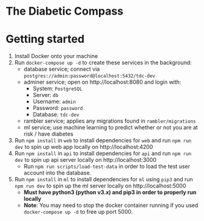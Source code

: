 # The Diabetic Compass

# Getting started

1. Install Docker onto your machine
2. Run `docker-compose up -d` to create these services in the background:
   - database service; connect via `postgres://admin:password@localhost:5432/tdc-dev`
   - adminer service; open on http://localhost:8080 and login with:
     - System: `PostgreSQL`
     - Server: `db`
     - Username: `admin`
     - Password: `password`
     - Database: `tdc-dev`
   - rambler service; applies any migrations found in `rambler/migrations`
   - ml service; use machine learning to predict whether or not you are at risk / have diabetes
3. Run `npm install` in `web` to install dependencies for `web` and run `npm run dev` to spin up web app locally on http://localhost:4200
4. Run `npm install` in `api` to install dependencies for `api` and run `npm run dev` to spin up api server locally on http://localhost:3000
   - Run `npm run scripts/load-test-data` in order to load the test user account into the database.
5. Run `npm install` in `ml` to install dependencies for `ml` using `pip3` and run `npm run dev` to spin up the ml server locally on http://localhost:5000
   - **Must have python3 (python v3.x) and pip3 in order to properly run locally**
   - **Note**: You may need to stop the docker container running if you used `docker-compose up -d` to free up port 5000.
